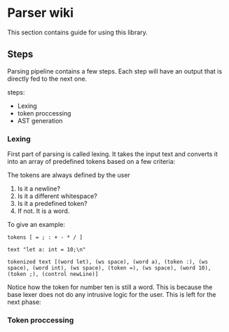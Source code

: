 # Parser wiki

This section contains guide for using this library.

## Steps

Parsing pipeline contains a few steps. Each step will have an output that is directly fed to the next one.

steps:

 - Lexing
 - token proccessing
 - AST generation

### Lexing

First part of parsing is called lexing. It takes the input text and converts it into an array of predefined tokens based on a few criteria:

The tokens are always defined by the user

1. Is it a newline?
2. Is it a different whitespace?
3. Is it a predefined token?
4. If not. It is a word.

To give an example:

```
tokens [ = ; : + - * / ]

text "let a: int = 10;\n"

tokenized text [(word let), (ws space), (word a), (token :), (ws space), (word int), (ws space), (token =), (ws space), (word 10), (token ;), (control newLine)]
```

Notice how the token for number ten is still a word. This is because the base lexer does not do any intrusive logic for the user. This is left for the next phase:

### Token proccessing

